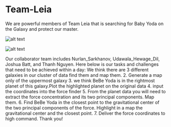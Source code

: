 # Team-Leia
We are powerful members of Team Leia that is searching for Baby Yoda on the Galaxy and protect our master. 

![alt text](https://user-images.githubusercontent.com/52428972/115845973-bb688f80-a421-11eb-8938-d66b0e1962bb.png)

![alt text](https://user-images.githubusercontent.com/52428972/115845615-501ebd80-a421-11eb-9ab5-3b2db794fce5.png)


Our collaborator team includes Nurlan_Sarkhanov, Udawala_Hewage_Dil, Joshua Batt, and Thanh Nguyen. Here below is our tasks and challenges that need to be achieved within a day:
We think there are 3 different galaxies in our cluster of data find them
and map them.
2. Generate a map only of the uppermost galaxy
3. we think BeBe Yoda is in the rightmost planet of this galaxy.Plot the
highlighted planet on the original data
4. input the coordinates into the force finder
5. From the planet data you will need to extract the force concentration
and its two principal components. Map them.
6. Find BeBe Yoda in the closest point to the gravitational center of the
two principal components of the force. Highlight in a map the
gravitational center and the closest point.
7. Deliver the force coordinates to high command. 
Thank you!
